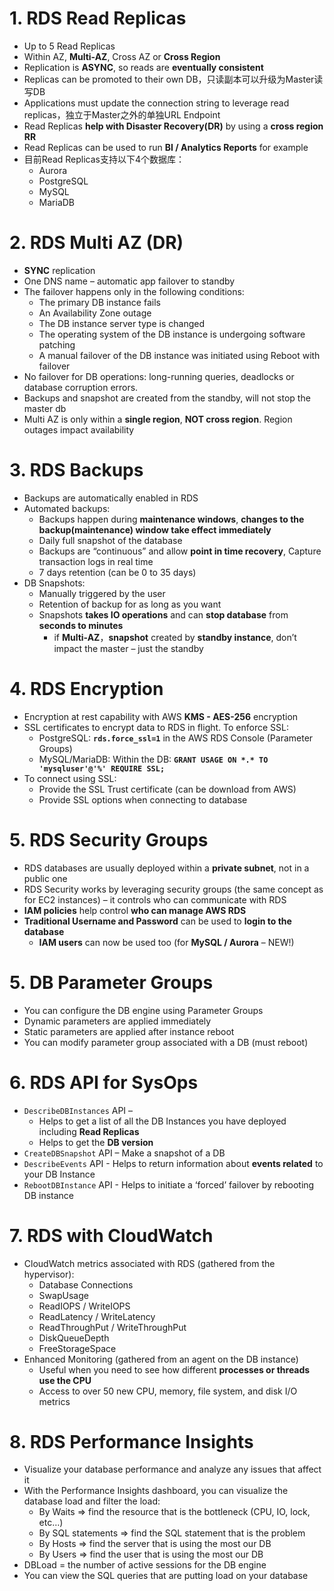 
# 1. RDS Read Replicas
- Up to 5 Read Replicas
- Within AZ, **Multi-AZ**, Cross AZ or **Cross Region**
- Replication is **ASYNC**, so reads are **eventually consistent**
- Replicas can be promoted to their own DB，只读副本可以升级为Master读写DB
- Applications must update the connection string to leverage read replicas，独立于Master之外的单独URL Endpoint
- Read Replicas **help with Disaster Recovery(DR)** by using a **cross region RR**
- Read Replicas can be used to run **BI / Analytics Reports** for example
- 目前Read Replicas支持以下4个数据库：
  - Aurora
  - PostgreSQL
  - MySQL
  - MariaDB

# 2. RDS Multi AZ (DR)
- **SYNC** replication
- One DNS name – automatic app failover to standby
- The failover happens only in the following conditions:
  - The primary DB instance fails
  - An Availability Zone outage
  - The DB instance server type is changed
  - The operating system of the DB instance is undergoing software patching
  - A manual failover of the DB instance was initiated using Reboot with failover
- No failover for DB operations: long-running queries, deadlocks or database corruption errors.
- Backups and snapshot are created from the standby, will not stop the master db
- Multi AZ is only within a **single region**, **NOT cross region**. Region outages impact availability

# 3. RDS Backups
- Backups are automatically enabled in RDS
- Automated backups:
  - Backups happen during **maintenance windows**, **changes to the backup(maintenance) window take effect immediately** 
  - Daily full snapshot of the database
  - Backups are “continuous” and allow **point in time recovery**, Capture transaction logs in real time
  - 7 days retention (can be 0 to 35 days)
- DB Snapshots:
  - Manually triggered by the user
  - Retention of backup for as long as you want
  - Snapshots **takes IO operations** and can **stop database** from **seconds to minutes**
    - if **Multi-AZ**，**snapshot** created by **standby instance**, don’t impact the master – just the standby
    
# 4. RDS Encryption
- Encryption at rest capability with AWS **KMS - AES-256** encryption
- SSL certificates to encrypt data to RDS in flight. To enforce SSL:
  - PostgreSQL: **`rds.force_ssl=1`** in the AWS RDS Console (Parameter Groups)
  - MySQL/MariaDB: Within the DB: **`GRANT USAGE ON *.* TO 'mysqluser'@'%' REQUIRE SSL;`**
- To connect using SSL:
  - Provide the SSL Trust certificate (can be download from AWS)
  - Provide SSL options when connecting to database

# 5. RDS Security Groups
- RDS databases are usually deployed within a **private subnet**, not in a public one
- RDS Security works by leveraging security groups (the same concept as for EC2 instances) – it controls who can communicate with RDS
- **IAM policies** help control **who can manage AWS RDS**
- **Traditional Username and Password** can be used to **login to the database**
  - **IAM users** can now be used too (for **MySQL / Aurora** – NEW!)










# 5. DB Parameter Groups
- You can configure the DB engine using Parameter Groups
- Dynamic parameters are applied immediately
- Static parameters are applied after instance reboot
- You can modify parameter group associated with a DB (must reboot)

# 6. RDS API for SysOps
- `DescribeDBInstances` API –
  - Helps to get a list of all the DB Instances you have deployed including **Read Replicas**
  - Helps to get the **DB version**
- `CreateDBSnapshot` API – Make a snapshot of a DB
- `DescribeEvents` API - Helps to return information about **events related** to your DB Instance
- `RebootDBInstance` API - Helps to initiate a ‘forced’ failover by rebooting DB instance


# 7. RDS with CloudWatch
- CloudWatch metrics associated with RDS (gathered from the hypervisor):
  - Database Connections
  - SwapUsage
  - ReadIOPS / WriteIOPS
  - ReadLatency / WriteLatency
  - ReadThroughPut / WriteThroughPut
  - DiskQueueDepth
  - FreeStorageSpace
- Enhanced Monitoring (gathered from an agent on the DB instance)
  - Useful when you need to see how different **processes or threads use the CPU**
  - Access to over 50 new CPU, memory, file system, and disk I/O metrics


# 8. RDS Performance Insights
- Visualize your database performance and analyze any issues that affect it
- With the Performance Insights dashboard, you can visualize the database load and filter the load:
  - By Waits => find the resource that is the bottleneck (CPU, IO, lock, etc…)
  - By SQL statements => find the SQL statement that is the problem
  - By Hosts => find the server that is using the most our DB
  - By Users => find the user that is using the most our DB
- DBLoad = the number of active sessions for the DB engine
- You can view the SQL queries that are putting load on your database































